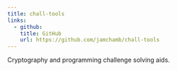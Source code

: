 ```yaml
---
title: chall-tools
links:
  - github:
    title: GitHub
    url: https://github.com/jamchamb/chall-tools
---
```

Cryptography and programming challenge solving aids.
